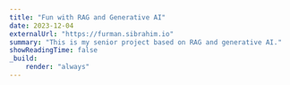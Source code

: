 ```yaml
---
title: "Fun with RAG and Generative AI"
date: 2023-12-04
externalUrl: "https://furman.sibrahim.io"
summary: "This is my senior project based on RAG and generative AI."
showReadingTime: false
_build:
    render: "always"
---
```

